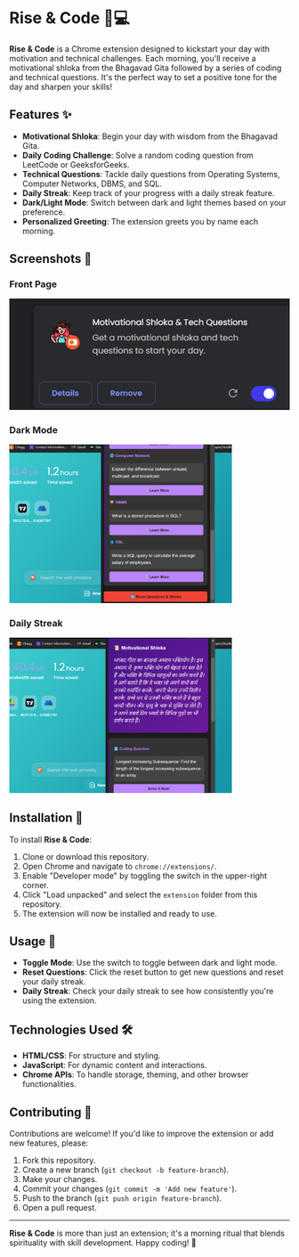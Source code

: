 # Rise & Code 🌅💻

**Rise & Code** is a Chrome extension designed to kickstart your day with motivation and technical challenges. Each morning, you'll receive a motivational shloka from the Bhagavad Gita followed by a series of coding and technical questions. It's the perfect way to set a positive tone for the day and sharpen your skills!

## Features ✨

- **Motivational Shloka**: Begin your day with wisdom from the Bhagavad Gita.
- **Daily Coding Challenge**: Solve a random coding question from LeetCode or GeeksforGeeks.
- **Technical Questions**: Tackle daily questions from Operating Systems, Computer Networks, DBMS, and SQL.
- **Daily Streak**: Keep track of your progress with a daily streak feature.
- **Dark/Light Mode**: Switch between dark and light themes based on your preference.
- **Personalized Greeting**: The extension greets you by name each morning.

## Screenshots 📸

### Front Page
![Front Page](./extension/front1.png)

### Dark Mode
<img src="./extension/fornt4.png" alt="Dark Mode" width="400">

### Daily Streak
<img src="./extension/front5.png" alt="Daily Streak" width="400">

## Installation 🚀

To install **Rise & Code**:

1. Clone or download this repository.
2. Open Chrome and navigate to `chrome://extensions/`.
3. Enable "Developer mode" by toggling the switch in the upper-right corner.
4. Click "Load unpacked" and select the `extension` folder from this repository.
5. The extension will now be installed and ready to use.

## Usage 📝

- **Toggle Mode**: Use the switch to toggle between dark and light mode.
- **Reset Questions**: Click the reset button to get new questions and reset your daily streak.
- **Daily Streak**: Check your daily streak to see how consistently you're using the extension.

## Technologies Used 🛠️

- **HTML/CSS**: For structure and styling.
- **JavaScript**: For dynamic content and interactions.
- **Chrome APIs**: To handle storage, theming, and other browser functionalities.

## Contributing 🤝

Contributions are welcome! If you'd like to improve the extension or add new features, please:

1. Fork this repository.
2. Create a new branch (`git checkout -b feature-branch`).
3. Make your changes.
4. Commit your changes (`git commit -m 'Add new feature'`).
5. Push to the branch (`git push origin feature-branch`).
6. Open a pull request.

---

**Rise & Code** is more than just an extension; it's a morning ritual that blends spirituality with skill development. Happy coding! 🎉
